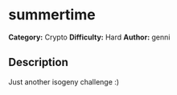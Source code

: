 # summertime
**Category:** Crypto
**Difficulty:** Hard
**Author:** genni

## Description
Just another isogeny challenge :)
